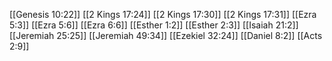 [[Genesis 10:22]]
[[2 Kings 17:24]]
[[2 Kings 17:30]]
[[2 Kings 17:31]]
[[Ezra 5:3]]
[[Ezra 5:6]]
[[Ezra 6:6]]
[[Esther 1:2]]
[[Esther 2:3]]
[[Isaiah 21:2]]
[[Jeremiah 25:25]]
[[Jeremiah 49:34]]
[[Ezekiel 32:24]]
[[Daniel 8:2]]
[[Acts 2:9]]
